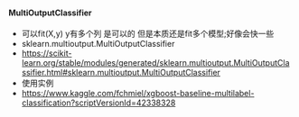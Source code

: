 #### MultiOutputClassifier
- 可以fit(X,y) y有多个列 是可以的 但是本质还是fit多个模型;好像会快一些
- sklearn.multioutput.MultiOutputClassifier
- https://scikit-learn.org/stable/modules/generated/sklearn.multioutput.MultiOutputClassifier.html#sklearn.multioutput.MultiOutputClassifier
- 使用实例
- https://www.kaggle.com/fchmiel/xgboost-baseline-multilabel-classification?scriptVersionId=42338328 
